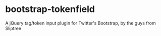 bootstrap-tokenfield
====================

A jQuery tag/token input plugin for Twitter's Bootstrap, by the guys from Sliptree
